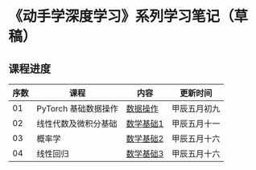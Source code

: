 # 《动手学深度学习》系列学习笔记（草稿）

## 课程进度

| 序数  | 课程          | 内容                                        | 更新时间    | 
|-----|-------------|-------------------------------------------|---------|
| 01  | PyTorch 基础数据操作 | [数据操作](pytorch-course-01/course-note.md)  | 甲辰五月初九  |
| 02  | 线性代数及微积分基础  | [数学基础1](pytorch-course-02/course-note.md) | 甲辰五月十一  |
| 03  | 概率学             | [数学基础2](pytorch-course-03/course-note.md) | 甲辰五月十六  |
| 04  | 线性回归            | [数学基础3](pytorch-course-04/course-note.md) | 甲辰五月十六 |